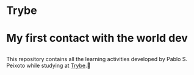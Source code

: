 # Trybe <h1>

# My first contact with the world dev <h2>

This repository contains all the learning activities developed by Pablo S. Peixoto while studying 
at [Trybe](https://www.betrybe.com).:rocket:
